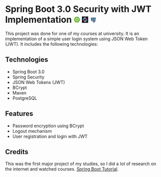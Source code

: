 # Spring Boot 3.0 Security with JWT Implementation  <img src="img/spring-boot.png" alt="Spring Boot" width="20"> <img src="img/jwt.png" alt="JWT" width="20"> <img src="img/postgresql.png" alt="pgSQL" width="20">

 This project was done for one of my courses at university. It is an implementation of a simple user login system using JSON Web Token (JWT). It includes the following technologies:
 ## Technologies
- Spring Boot 3.0
- Spring Security
- JSON Web Tokens (JWT)
- BCrypt
- Maven
- PostgreSQL
## Features 
- Password encryption using BCrypt
- Logout mechanism
- User registration and login with JWT
## Credits
This was the first major project of my studies, so I did a lot of research on the internet and watched courses. [Spring Boot Tutorial](https://www.youtube.com/watch?v=9SGDpanrc8U).
